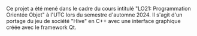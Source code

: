 Ce projet a été mené dans le cadre du cours intitulé "LO21: Programmation Orientée Objet" à l'UTC lors du semestre d'automne 2024. Il s'agit d'un portage du jeu de société "Hive" en C++ avec une interface graphique créée avec le framework Qt.
